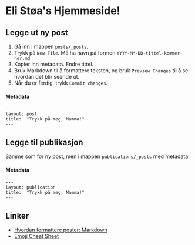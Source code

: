 # Eli Støa's Hjemmeside!

## Legge ut ny post
1. Gå inn i mappen `posts/_posts`.
2. Trykk på `New File`. Må ha navn på formen `YYYY-MM-DD-tittel-kommer-her.md`
3. Kopier inn metadata. Endre tittel.
4. Bruk Markdown til å formattere teksten, og bruk `Preview Changes` til å se hvordan det blir seende ut.
5. Når du er ferdig, trykk `Commit changes`.

#### Metadata
```
---
layout: post
title:  "Trykk på meg, Mamma!"
---
```

## Legge til publikasjon
Samme som for ny post, men i mappen `publications/_posts` med metadata:

#### Metadata
```
---
layout: publication
title:  "Trykk på meg, Mamma!"
---
```

## Linker
- [Hvordan formattere poster: Markdown](https://guides.github.com/features/mastering-markdown/)
- [Emoji Cheat Sheet](http://www.emoji-cheat-sheet.com/)
